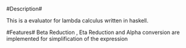 #Description#

This is a evaluator for lambda calculus written in haskell.

#Features#
Beta Reduction , Eta Reduction and Alpha conversion are implemented for simplification of the expression
